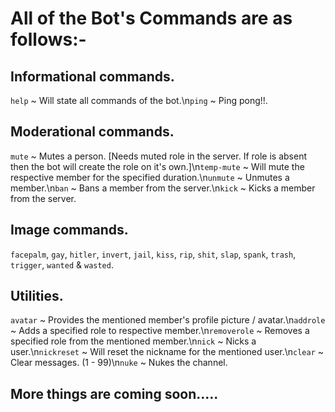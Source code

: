 # All of the Bot's Commands are as follows:-

## Informational commands.

`help` ~ Will state all commands of the bot.\n`ping` ~ Ping pong!!.

## Moderational commands.

`mute` ~ Mutes a person. [Needs muted role in the server. If role is absent then the bot will create the role on it's own.]\n`temp-mute` ~ Will mute the respective member for the specified duration.\n`unmute` ~ Unmutes a member.\n`ban` ~ Bans a member from the server.\n`kick` ~ Kicks a member from the server.

## Image commands.
`facepalm`, `gay`, `hitler`, `invert`, `jail`, `kiss`, `rip`, `shit`, `slap`, `spank`, `trash`, `trigger`, `wanted` & `wasted`.

## Utilities.
`avatar` ~ Provides the mentioned member's profile picture / avatar.\n`addrole` ~ Adds a specified role to respective member.\n`removerole` ~ Removes a specified role from the mentioned member.\n`nick` ~ Nicks a user.\n`nickreset` ~ Will reset the nickname for the mentioned user.\n`clear` ~ Clear messages. (1 - 99)\n`nuke` ~ Nukes the channel.

## More things are coming soon.....
